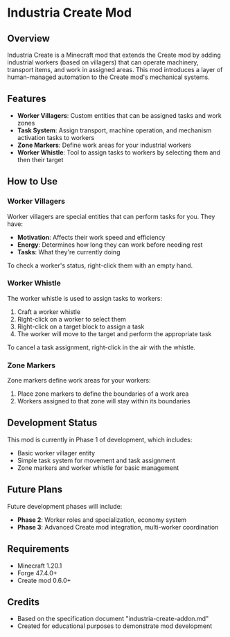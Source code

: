 ﻿# Industria Create Mod

## Overview
Industria Create is a Minecraft mod that extends the Create mod by adding industrial workers (based on villagers) that can operate machinery, transport items, and work in assigned areas. This mod introduces a layer of human-managed automation to the Create mod's mechanical systems.

## Features
- **Worker Villagers**: Custom entities that can be assigned tasks and work zones
- **Task System**: Assign transport, machine operation, and mechanism activation tasks to workers
- **Zone Markers**: Define work areas for your industrial workers
- **Worker Whistle**: Tool to assign tasks to workers by selecting them and then their target

## How to Use

### Worker Villagers
Worker villagers are special entities that can perform tasks for you. They have:
- **Motivation**: Affects their work speed and efficiency
- **Energy**: Determines how long they can work before needing rest
- **Tasks**: What they're currently doing

To check a worker's status, right-click them with an empty hand.

### Worker Whistle
The worker whistle is used to assign tasks to workers:
1. Craft a worker whistle
2. Right-click on a worker to select them
3. Right-click on a target block to assign a task
4. The worker will move to the target and perform the appropriate task

To cancel a task assignment, right-click in the air with the whistle.

### Zone Markers
Zone markers define work areas for your workers:
1. Place zone markers to define the boundaries of a work area
2. Workers assigned to that zone will stay within its boundaries

## Development Status
This mod is currently in Phase 1 of development, which includes:
- Basic worker villager entity
- Simple task system for movement and task assignment
- Zone markers and worker whistle for basic management

## Future Plans
Future development phases will include:
- **Phase 2**: Worker roles and specialization, economy system
- **Phase 3**: Advanced Create mod integration, multi-worker coordination

## Requirements
- Minecraft 1.20.1
- Forge 47.4.0+
- Create mod 0.6.0+

## Credits
- Based on the specification document "industria-create-addon.md"
- Created for educational purposes to demonstrate mod development